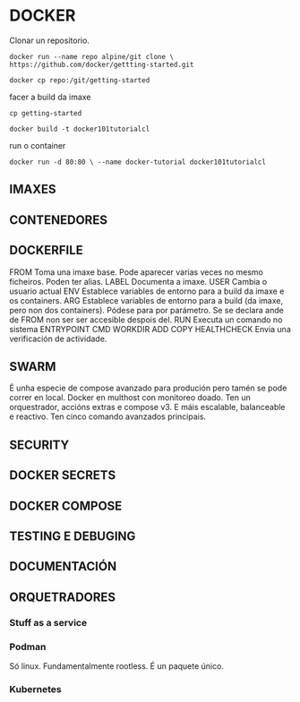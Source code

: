 # DOCKER

Clonar un repositorio.

`docker run --name repo alpine/git clone \ https://github.com/docker/gettting-started.git`

`docker cp repo:/git/getting-started`

facer a build da imaxe

`cp getting-started`

`docker build -t docker101tutorialcl`

run o container

`docker run -d 80:80 \ --name docker-tutorial docker101tutorialcl`

## IMAXES

## CONTENEDORES

## DOCKERFILE

FROM Toma una imaxe  base. Pode aparecer varias veces no mesmo ficheiros. Poden ter alias.
LABEL Documenta a imaxe.
USER Cambia o usuario actual 
ENV Establece variables de entorno para a build da imaxe e os containers.
ARG Establece variables de entorno para a build (da imaxe, pero non dos containers). Pódese para por parámetro. Se se declara ande de FROM non ser ser accesible despois del.
RUN Executa un comando no sistema
ENTRYPOINT
CMD
WORKDIR
ADD
COPY
HEALTHCHECK Envia una verificación de actividade. 


## SWARM
É unha especie de compose avanzado para produción pero tamén se pode correr en local. 
Docker en multhost con monitoreo doado. Ten un orquestrador, accións extras e compose v3. E máis escalable, balanceable e reactivo.
Ten cinco comando avanzados principais.

## SECURITY

## DOCKER SECRETS

## DOCKER COMPOSE

## TESTING E DEBUGING

## DOCUMENTACIÓN

## ORQUETRADORES

### Stuff as a service

### Podman
Só linux. Fundamentalmente rootless. É un paquete único.

###  Kubernetes
